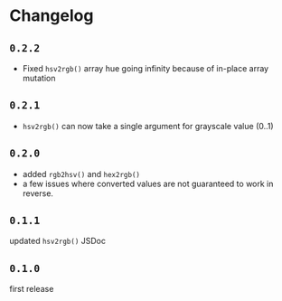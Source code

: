 # Changelog

## `0.2.2`

- Fixed `hsv2rgb()` array hue going infinity because of in-place array mutation

## `0.2.1`

- `hsv2rgb()` can now take a single argument for grayscale value (0..1)

## `0.2.0`

- added `rgb2hsv()` and `hex2rgb()`
- a few issues where converted values are not guaranteed to work in reverse.

## `0.1.1`

updated `hsv2rgb()` JSDoc

## `0.1.0`

first release
